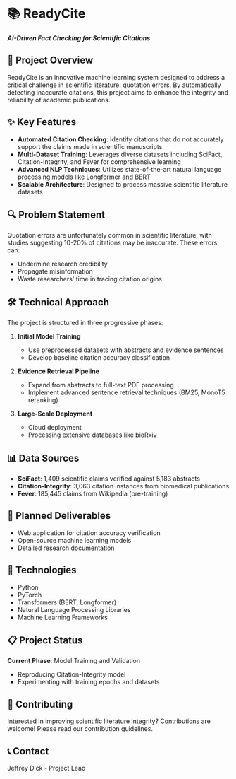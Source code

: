 # 📚 ReadyCite

***AI-Driven Fact Checking for Scientific Citations***

## 🎯 Project Overview

ReadyCite is an innovative machine learning system designed to address a critical challenge in scientific literature: quotation errors. By automatically detecting inaccurate citations, this project aims to enhance the integrity and reliability of academic publications.

## ✨ Key Features

- **Automated Citation Checking**: Identify citations that do not accurately support the claims made in scientific manuscripts
- **Multi-Dataset Training**: Leverages diverse datasets including SciFact, Citation-Integrity, and Fever for comprehensive learning
- **Advanced NLP Techniques**: Utilizes state-of-the-art natural language processing models like Longformer and BERT
- **Scalable Architecture**: Designed to process massive scientific literature datasets

## 🔍 Problem Statement

Quotation errors are unfortunately common in scientific literature, with studies suggesting 10-20% of citations may be inaccurate. These errors can:
- Undermine research credibility
- Propagate misinformation
- Waste researchers' time in tracing citation origins

## 🛠 Technical Approach

The project is structured in three progressive phases:

1. **Initial Model Training** 
   - Use preprocessed datasets with abstracts and evidence sentences
   - Develop baseline citation accuracy classification

2. **Evidence Retrieval Pipeline**
   - Expand from abstracts to full-text PDF processing
   - Implement advanced sentence retrieval techniques (BM25, MonoT5 reranking)

3. **Large-Scale Deployment**
   - Cloud deployment
   - Processing extensive databases like bioRxiv

## 📊 Data Sources

- **SciFact**: 1,409 scientific claims verified against 5,183 abstracts
- **Citation-Integrity**: 3,063 citation instances from biomedical publications
- **Fever**: 185,445 claims from Wikipedia (pre-training)

## 🚀 Planned Deliverables

- Web application for citation accuracy verification
- Open-source machine learning models
- Detailed research documentation

## 🧰 Technologies

- Python
- PyTorch
- Transformers (BERT, Longformer)
- Natural Language Processing Libraries
- Machine Learning Frameworks

## 📋 Project Status

**Current Phase**: Model Training and Validation
- Reproducing Citation-Integrity model
- Experimenting with training epochs and datasets

## 🤝 Contributing

Interested in improving scientific literature integrity? Contributions are welcome! Please read our contribution guidelines.

## 📞 Contact

Jeffrey Dick - Project Lead
